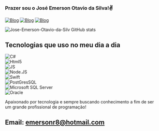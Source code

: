 ### Prazer sou o José Emerson Otavio da Silva!✌️

[![Blog](https://img.shields.io/badge/Facebook-1877F2?style=for-the-badge&logo=facebook&logoColor=white)](https://www.facebook.com/emerson.otavio.16)
[![Blog](https://img.shields.io/badge/Instagram-E4405F?style=for-the-badge&logo=instagram&logoColor=white)](https://www.instagram.com/emersonr80/)
[![Blog](https://img.shields.io/badge/LinkedIn-0077B5?style=for-the-badge&logo=linkedin&logoColor=white)](https://www.linkedin.com/in/jos%C3%A9-emerson-otavio-da-silva-38820ba6/)

![Jose-Emerson-Otavio-da-Silv GitHub stats](https://github-readme-stats.vercel.app/api?username=Jose-Emerson-Otavio-da-Silva&show_icons=true&theme=dracula)

## Tecnologias que uso no meu dia a dia
<div>
    <img align="center" alt="C#" src="https://img.shields.io/badge/C%23-239120?style=for-the-badge&logo=c-sharp&logoColor=white">
</div>
<div>
    <img align="center" alt="Html5" src="https://img.shields.io/badge/HTML-239120?style=for-the-badge&logo=html5&logoColor=white">
</div>
<div>
    <img align="center" alt="JS" src="https://img.shields.io/badge/JavaScript-F7DF1E?style=for-the-badge&logo=javascript&logoColor=black">
</div>
<div>
    <img align="center" alt="Node.JS" src="https://img.shields.io/badge/Node.js-43853D?style=for-the-badge&logo=node.js&logoColor=white">
</div>
<div>
    <img align="center" alt="Swift" src="https://img.shields.io/badge/Swift-FA7343?style=for-the-badge&logo=swift&logoColor=whitee">
</div>
<div>
    <img align="center" alt="PostGresSQL" src="https://img.shields.io/badge/PostgreSQL-316192?style=for-the-badge&logo=postgresql&logoColor=white">
</div>
<div>
    <img align="center" alt="Microsoft SQL Server" src="https://img.shields.io/badge/Microsoft_SQL_Server-CC2927?style=for-the-badge&logo=microsoft-sql-server&logoColor=white">
</div>
<div>
    <img align="center" alt="Oracle" src="https://img.shields.io/badge/Oracle-F80000?style=for-the-badge&logo=oracle&logoColor=black">
</div>

Apaixonado por tecnologia e sempre buscando conhecimento a fim de ser um grande profissional de programação!

## Email: emersonr8@hotmail.com

